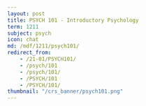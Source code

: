 ```yaml
---
layout: post
title: PSYCH 101 - Introductory Psychology
term: 1211
subject: psych
icon: chat
md: /mdf/1211/psych101/
redirect_from:
    - /21-01/PSYCH101/
    - /psych/101
    - /psych/101/
    - /PSYCH/101
    - /PSYCH/101/
thumbnail: "/crs_banner/psych101.png"
---
```

